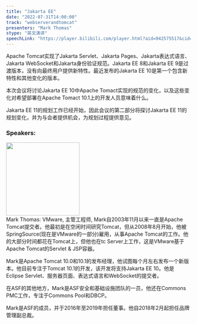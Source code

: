 ```yaml
---
title: "Jakarta EE"
date: "2022-07-31T14:00:00"
track: "webserverandtomcat"
presenters: "Mark Thomas"
stype: "英文演讲"
speechLink: "https://player.bilibili.com/player.html?aid=942575517&cid=817760221&page=1"
---
```

Apache Tomcat实现了Jakarta Servlet、Jakarta Pages、Jakarta表达式语言、Jakarta WebSocket和Jakarta身份验证规范。Jakarta EE 8和Jakarta EE 9是过渡版本，没有向最终用户提供新特性。最近发布的Jakarta EE 10是第一个包含新特性和其他变化的版本。

本次会议将讨论Jakarta EE 10中Apache Tomact实现的规范的变化，以及这些变化对希望部署在Apache Tomact 10.1上的开发人员意味着什么。

Jakarta EE 11的规划工作已经开始，因此会议的第二部分将探讨Jakarta EE 11的规划变化，并为与会者提供机会，为规划过程提供意见。
 ### Speakers: 
 <img src="images/speaker/1030.png" width="200" /><br>Mark Thomas: VMware, 主管工程师, Mark自2003年11月以来一直是Apache Tomcat提交者。他最初是在空闲时间研究Tomcat，但从2008年8月开始，他被SpringSource(现在是VMware的一部分)雇用，从事Apache Tomcat的工作。他的大部分时间都花在Tomcat上，但他也在tc Server上工作，这是VMware基于Apache Tomcat的Servlet & JSP容器。

Mark是Apache Tomcat 10.0和10.1的发布经理，他试图每个月左右发布一个新版本。他目前专注于Tomcat 10.1的开发，该开发将支持Jakarta EE 10。他是Eclipse Servlet、服务器页面、表达式语言和WebSocket的提交者。

在ASF的其他地方，Mark是ASF安全和基础设施团队的一员，他还在Commons PMC工作，专注于Commons Pool和DBCP。

Mark是ASF的成员，并于2016年至2019年担任董事。他自2018年2月起担任品牌管理副总裁。

 